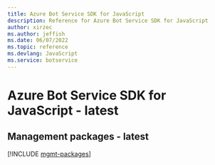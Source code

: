 ```yaml
---
title: Azure Bot Service SDK for JavaScript
description: Reference for Azure Bot Service SDK for JavaScript
author: xirzec
ms.author: jeffish
ms.date: 06/07/2022
ms.topic: reference
ms.devlang: JavaScript
ms.service: botservice
---
```

# Azure Bot Service SDK for JavaScript - latest
## Management packages - latest
[!INCLUDE [mgmt-packages](bot-service-mgmt-index.md)]
